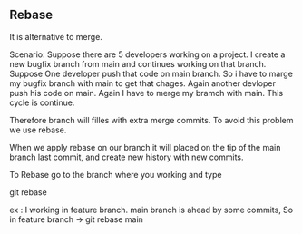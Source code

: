 ## Rebase

It is alternative to merge.

Scenario: Suppose there are 5 developers working on a project. I create a new bugfix branch from main and continues working
on that branch. Suppose One developer push that code on main branch. So i have to marge my bugfix branch with main to get that
chages. Again another devloper push his code on main. Again I have to merge my bramch with main. This cycle is continue. 

Therefore branch will filles with extra merge commits. To avoid this problem we use rebase.

When we apply rebase on our branch it will placed on the tip of the main branch last commit, and create new history 
with new commits.

To Rebase go to the branch where you working and type

git rebase <branch name>

ex : I working in feature branch. main branch is ahead by some commits, So in feature branch -> git rebase main